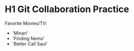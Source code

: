 # H1 Git Collaboration Practice

Favorite Movies/TV:
- 'Minari'
- 'Finding Nemo'
- 'Better Call Saul'

